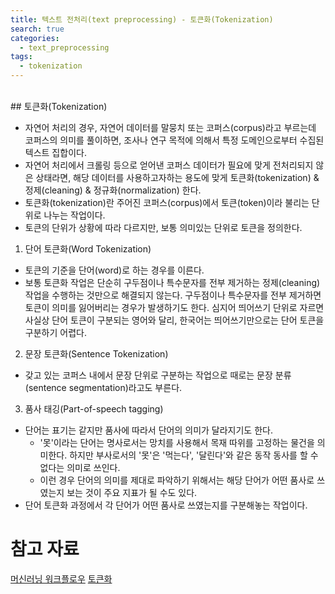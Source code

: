 ```yaml
---
title: 텍스트 전처리(text preprocessing) - 토큰화(Tokenization)
search: true
categories:
  - text_preprocessing
tags:
  - tokenization
---
```

<br />
## 토큰화(Tokenization)

- 자연어 처리의 경우, 자연어 데이터를 말뭉치 또는 코퍼스(corpus)라고 부르는데 코퍼스의 의미를 풀이하면, 조사나 연구 목적에 의해서 특정 도메인으로부터 수집된 텍스트 집합이다.
- 자연어 처리에서 크롤링 등으로 얻어낸 코퍼스 데이터가 필요에 맞게 전처리되지 않은 상태라면, 해당 데이터를 사용하고자하는 용도에 맞게 토큰화(tokenization) & 정제(cleaning) & 정규화(normalization) 한다.
- 토큰화(tokenization)란 주어진 코퍼스(corpus)에서 토큰(token)이라 불리는 단위로 나누는 작업이다.
- 토큰의 단위가 상황에 따라 다르지만, 보통 의미있는 단위로 토큰을 정의한다.

1. 단어 토큰화(Word Tokenization)
- 토큰의 기준을 단어(word)로 하는 경우를 이른다.
- 보통 토큰화 작업은 단순히 구두점이나 특수문자를 전부 제거하는 정제(cleaning) 작업을 수행하는 것만으로 해결되지 않는다. 구두점이나 특수문자를 전부 제거하면 토큰이 의미를 잃어버리는 경우가 발생하기도 한다. 심지어 띄어쓰기 단위로 자르면 사실상 단어 토큰이 구분되는 영어와 달리, 한국어는 띄어쓰기만으로는 단어 토큰을 구분하기 어렵다.
2. 문장 토큰화(Sentence Tokenization)
- 갖고 있는 코퍼스 내에서 문장 단위로 구분하는 작업으로 때로는 문장 분류(sentence segmentation)라고도 부른다.
3. 품사 태깅(Part-of-speech tagging)
- 단어는 표기는 같지만 품사에 따라서 단어의 의미가 달라지기도 한다. 
  - '못'이라는 단어는 명사로서는 망치를 사용해서 목재 따위를 고정하는 물건을 의미한다. 하지만 부사로서의 '못'은 '먹는다', '달린다'와 같은 동작 동사를 할 수 없다는 의미로 쓰인다. 
  - 이런 경우 단어의 의미를 제대로 파악하기 위해서는 해당 단어가 어떤 품사로 쓰였는지 보는 것이 주요 지표가 될 수도 있다. 
- 단어 토큰화 과정에서 각 단어가 어떤 품사로 쓰였는지를 구분해놓는 작업이다.

# 참고 자료
[머신러닝 워크플로우](https://wikidocs.net/31947)
[토큰화](https://wikidocs.net/21698)
